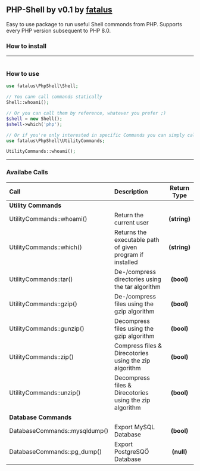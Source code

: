 ## PHP-Shell by v0.1 by [fatalus](https://github.com/fatalus69)

Easy to use package to run useful Shell commonds from PHP.
Supports every PHP version subsequent to PHP 8.0.


### How to install

---

```sh

```

### How to use

```php
use fatalus\PhpShell\Shell;

// You cann call commands statically
Shell::whoami();

// Or you can call them by reference, whatever you prefer ;)
$shell = new Shell();
$shell->which('php');

// Or if you're only interested in specific Commands you can simply call them like this:
use fatalus\PhpShell\UtilityCommands;

UtilityCommands::whoami();
```

---

### Availabe Calls


| Call                                    | Description                                                             | Return Type   |
| :-------------------------------------- | :---------------------------------------------------------------------- | :-----------: |
| **Utility Commands**                    |                                                                         |               |
| UtilityCommands::whoami()               | Return the current user                                                 |  __(string)__ |
| UtilityCommands::which()                | Returns the executable path of given program if installed               |  __(string)__ |
| UtilityCommands::tar()                  | De-/compress directories using the tar algorithm                        |  __(bool)__   |
| UtilityCommands::gzip()                 | De-/compress files using the gzip algorithm                             |  __(bool)__   |
| UtilityCommands::gunzip()               | Decompress files using the gzip algorithm                               |  __(bool)__   |
| UtilityCommands::zip()                  | Compress files & Direcotories using the zip algorithm                   |  __(bool)__   |
| UtilityCommands::unzip()                | Decompress files & Direcotories using the zip algorithm                 |  __(bool)__   |
| **Database Commands**                   |                                                                         |               |
| DatabaseCommands::mysqldump()           | Export MySQL Database                                                   |  __(bool)__   |
| DatabaseCommands::pg_dump()             | Export PostgreSQÖ Database                                              |  __(null)__   |